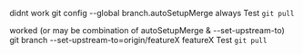 didnt work
git config --global branch.autoSetupMerge always
Test `git pull`

worked (or may be combination of autoSetupMerge & --set-upstream-to)
git branch --set-upstream-to=origin/featureX featureX
Test `git pull`
